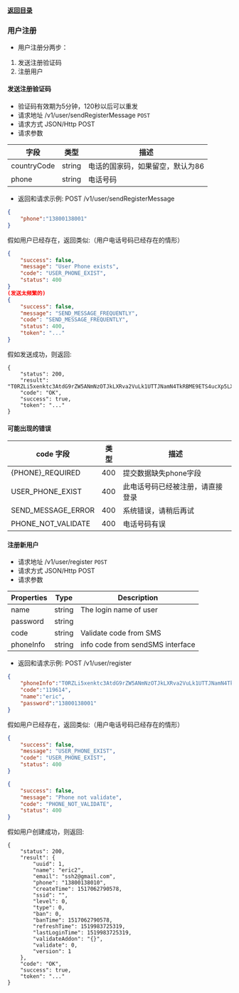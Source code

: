 #### [返回目录](README.md)

### 用户注册
* 用户注册分两步：
1. 发送注册验证码
2. 注册用户

#### 发送注册验证码
* 验证码有效期为5分钟，120秒以后可以重发
* 请求地址 /v1/user/sendRegisterMessage ```POST```
* 请求方式 JSON/Http POST
* 请求参数

| 字段     |  类型  | 描述                                 |
|----------------|--------|---------------------------------------------|
| countryCode    | string | 电话的国家码，如果留空，默认为86 |
| phone          | string | 电话号码            |

* 返回和请求示例:
POST /v1/user/sendRegisterMessage
```json
{
	"phone":"13800138001"
}
```

假如用户已经存在，返回类似:（用户电话号码已经存在的情形）
```json
{
    "success": false,
    "message": "User Phone exists",
    "code": "USER_PHONE_EXIST",
    "status": 400
}
(发送太频繁的)
{
    "success": false,
    "message": "SEND_MESSAGE_FREQUENTLY",
    "code": "SEND_MESSAGE_FREQUENTLY",
    "status": 400,
    "token": "..."
}
```
假如发送成功，则返回:

```
{
    "status": 200,
    "result": "T0RZLi5xenktc3AtdG9rZW5ANmNzOTJkLXRva2VuLk1UTTJNamN4TkRBME9ETS4ucXp5LXNwLXRva2VuQDZjczkyZC10b2tlbi5NVEEuLnF6eS1zcC10b2tlbkA2Y3M5MmQtdG9rZW4uYzIzMGY0MjQxNmY5YzhhNGIzYzkwZGFkNjk1N2NjZmU.",
    "code": "OK",
    "success": true,
    "token": "..."
}
```

#### 可能出现的错误

| code 字段     |  类型  | 描述                                 |
|----------------|--------|---------------------------------------------|
| {PHONE}_REQUIRED    | 400 | 提交数据缺失phone字段 |
| USER_PHONE_EXIST  | 400 | 此电话号码已经被注册，请直接登录            |
| SEND_MESSAGE_ERROR  | 400 | 系统错误，请稍后再试            | 
| PHONE_NOT_VALIDATE  | 400 |      电话号码有误              |

#### 注册新用户

* 请求地址 /v1/user/register ```POST```
* 请求方式 JSON/Http POST
* 请求参数

| Properties     |  Type  | Description                         |
|----------------|--------|-------------------------------------|
| name           | string | The login name of user              |
| password       | string |                                     |
| code           | string | Validate code from SMS              |
| phoneInfo      | string | info code from sendSMS interface    |

* 返回和请求示例:
POST /v1/user/register
```json
{
	"phoneInfo":"T0RZLi5xenktc3AtdG9rZW5ANmNzOTJkLXRva2VuLk1UTTJNamN4TkRBME9ETS4ucXp5LXNwLXRva2VuQDZjczkyZC10b2tlbi5NVEEuLnF6eS1zcC10b2tlbkA2Y3M5MmQtdG9rZW4uYzIzMGY0MjQxNmY5YzhhNGIzYzkwZGFkNjk1N2NjZmU.",
	"code":"119614",
	"name":"eric",
	"password":"13800138001"
}
```

假如用户已经存在，返回类似:（用户电话号码已经存在的情形）
```json
{
    "success": false,
    "message": "USER_PHONE_EXIST",
    "code": "USER_PHONE_EXIST",
    "status": 400
}
```
```json
{
    "success": false,
    "message": "Phone not validate",
    "code": "PHONE_NOT_VALIDATE",
    "status": 400
}
```
假如用户创建成功，则返回:

```
{
    "status": 200,
    "result": {
        "uuid": 1,
        "name": "eric2",
        "email": "ssh2@gmail.com",
        "phone": "13800138010",
        "createTime": 1517062790578,
        "ssid": "",
        "level": 0,
        "type": 0,
        "ban": 0,
        "banTime": 1517062790578,
        "refreshTime": 1519983725319,
        "lastLoginTime": 1519983725319,
        "validateAddon": "{}",
        "validate": 0,
        "version": 1
    },
    "code": "OK",
    "success": true,
    "token": "..."
}
```
